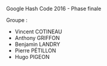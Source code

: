 Google Hash Code 2016 - Phase finale

Groupe :

- Vincent COTINEAU
- Anthony GRIFFON
- Benjamin LANDRY
- Pierre PÉTILLON
- Hugo PIGEON